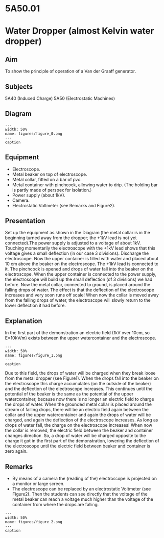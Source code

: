 # 5A50.01 
  # Water Dropper (almost Kelvin water dropper) 
    
  
## Aim   
 To show the principle of operation of a Van der Graaff generator.    
  
## Subjects   
 5A40 (Induced Charge) 5A50 (Electrostatic Machines)   
  
## Diagram   
   
```{figure} figures/figure_0.png  
---  
width: 50%  
name: figures/figure_0.png  
---  
caption  
``` 
      
  
## Equipment   
 
 *  Electroscope. 
 *  Metal beaker on top of electroscope. 
 *  Metal collar, fitted on a bar of pvc. 
 *  Metal container with pinchcock, allowing water to drip. (The holding bar is partly made of perspex for isolation.) 
 *  Power supply (about 1kV). 
 *  Camera. 
 *  Electrostatic Voltmeter (see Remarks and Figure2).
     
  
## Presentation   
 Set up the equipment as shown in the Diagram (the metal collar is in the beginning turned away from the dropper; the +1kV lead is not yet connected).The power supply is adjusted to a voltage of about 1kV. Touching momentarily the electroscope with the +1kV lead shows that this voltage gives a small deflection (in our case 3 divisions). Discharge the electroscope. Now the upper container is filled with water and placed about 10 cm above the beaker on the electroscope. The +1kV lead is connected to it. The pinchcock is opened and drops of water fall into the beaker on the electroscope. When the upper container is connected to the power supply, the electroscope will build up the small deflection (of 3 divisions) we had before. Now the metal collar, connected to ground, is placed around the falling drops of water. The effect is that the deflection of the electroscope increases and very soon runs off scale! When now the collar is moved away from the falling drops of water, the electroscope will slowly return to the lower deflection it had before.    
  
## Explanation   
 In the first part of the demonstration an electric field (1kV over 10cm, so E=10kV/m) exists between the upper watercontainer and the electroscope.    
```{figure} figures/figure_1.png  
---  
width: 50%  
name: figures/figure_1.png  
---  
caption  
``` 
 Due to this field, the drops of water will be charged when they break loose from the metal dropper (see Figure1). When the drops fall into the beaker on the electroscope this charge accumulates (on the outside of the beaker) and the deflection of the electroscope increases. This continues until the potential of the beaker is the same as the potential of the upper watercontainer, because now there is no longer an electric field to charge the drops of water. When the grounded metal collar is placed around the stream of falling drops, there will be an electric field again between the collar and the upper watercontainer and again the drops of water will be charged, and again the deflection of the electroscope increases. As long as drops of water fall, the charge on the electroscope increases! When now the collar is removed, the electric field between the beaker and container changes direction. So, a drop of water will be charged opposite to the charge it got in the first part of the demonstration, lowering the deflection of the electroscope until the electric field between beaker and container is zero again.     
  
## Remarks   
 
 *  By means of a camera the (reading of the) electroscope is projected on a monitor or large screen. 
 *  The electroscope can be replaced by an electrostatic Voltmeter (see Figure2). Then the students can see directly that the voltage of the metal beaker can reach a voltage much higher than the voltage of the container from where the drops are falling.   
```{figure} figures/figure_2.png  
---  
width: 50%  
name: figures/figure_2.png  
---  
caption  
```
 
 